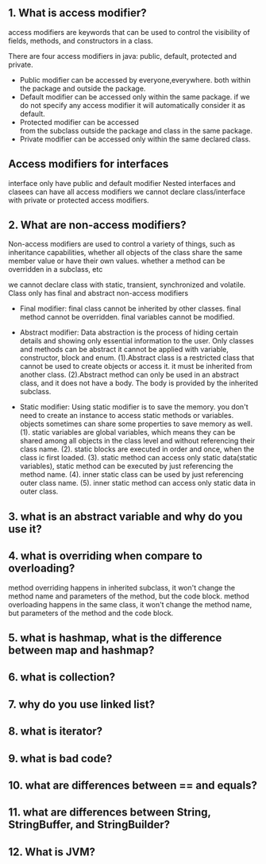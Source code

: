 ## 1. What is access modifier?
access modifiers are keywords that can be used to control the visibility of 
fields, methods,  and constructors in a class.

There are four access modifiers in java: public, default, protected 
and private.
* Public modifier can be accessed by everyone,everywhere. 
both within the package and outside the package.
* Default modifier can be accessed only within the same package.
if we do not specify any access modifier it will automatically
consider it as default.
* Protected modifier can be accessed  
from the subclass outside the package and class in the same package.
* Private modifier can be accessed only within the same declared class.

## Access modifiers for interfaces
interface only have public and default modifier
Nested interfaces and clasees can have all access modifiers
we cannot declare class/interface with private or protected access
modifiers.


## 2. What are non-access modifiers?
Non-access modifiers are used to control a variety of things,
such as inheritance capabilities, whether all objects of the class 
share the same member value or have their own values.
whether a method can be overridden in a subclass, etc

we cannot declare class with static, transient, synchronized
and volatile.
Class only has final and abstract non-access modifiers

* Final modifier:
final class cannot be inherited by other classes.
final method cannot be overridden.
final variables cannot be modified.

* Abstract modifier:
Data abstraction is the process of hiding certain details and showing only 
essential information to the user.
Only classes and methods can be abstract
it cannot be applied with variable, constructor, 
block and enum.
  (1).Abstract class is a restricted class that cannot be used to create objects or 
access it. it must be inherited from another class.
  (2).Abstract method can only be used in an abstract class, and it does not have a body.
The body is provided by the inherited subclass.

* Static modifier:
Using static modifier is to save the memory.
you don't need to create an instance to access static methods or variables.
objects sometimes can share some properties to save memory as well.
  (1). static variables are global variables, which means they can be shared 
among all objects in the class level and without referencing their class name.
  (2). static blocks are executed in order and once, when the class ic 
first loaded.
  (3). static method can access only static data(static variables), static 
method can be executed by just referencing the method name.
  (4). inner static class can be used by just referencing 
outer class name.
  (5). inner static method can access only static data in outer
class. 

## 3. what is an abstract variable and why do you use it?
## 4. what is overriding when compare to overloading?
method overriding happens in inherited subclass, it won't change the 
method name and parameters of the method, but the code block.
method overloading happens in the same class, it won't change the method name,
but parameters of the method and the code block.

## 5. what is hashmap, what is the difference between map and hashmap?

## 6. what is collection?
## 7. why do you use linked list?
## 8. what is iterator?
## 9. what is bad code?
## 10. what are differences between == and equals?
## 11. what are differences between String, StringBuffer, and StringBuilder?
## 12. What is JVM?

